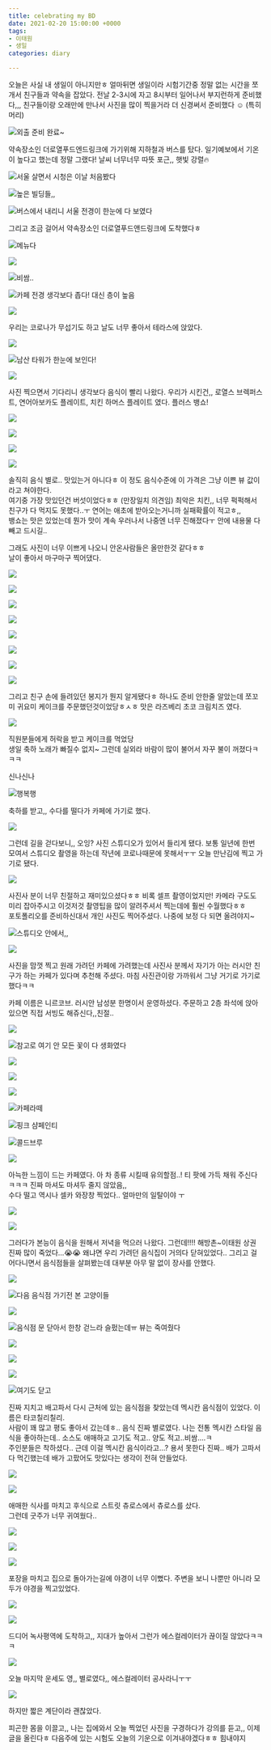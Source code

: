 ```yaml
---
title: celebrating my BD
date: 2021-02-20 15:00:00 +0000
tags:
- 이태원
- 생일
categories: diary

---
```


오늘은 사실 내 생일이 아니지만ㅎ 얼마뒤면 생일이라 시험기간중 정말 없는 시간을 쪼개서 친구들과 약속을 잡았다. 전날 2-3시에 자고 8시부터 일어나서 부지런하게 준비했다,,, 친구들이랑 오래만에 만나서 사진을 많이 찍을거라 더 신경써서 준비했다 ☺️ (특히 머리)

![](https://blog.kakaocdn.net/dn/cRz2qJ/btqX0oXAUf3/KPfFfTXNnRiWKfkqZnEHmK/img.jpg)외출 준비 완료\~

  
약속장소인 더로열푸드엔드링크에 가기위해 지하철과 버스를 탔다. 일기예보에서 기온이 높다고 했는데 정말 그랬다! 날씨 너무너무 따뜻 포근,, 햇빛 강렬🔥

![](https://blog.kakaocdn.net/dn/SF2Am/btqX82y9TtA/55ABb5uJBZ6NIj0E6WZsFk/img.jpg)서울 살면서 시청은 이날 처음봤다

![](https://blog.kakaocdn.net/dn/c20xOm/btqX826XbWS/HOkKgdGP1NY4uOrx24GT30/img.jpg)높은 빌딩들,,

![](https://blog.kakaocdn.net/dn/bhSYGz/btqYbItCzFJ/nyQH6JLo9MvIqICSAjqHr1/img.jpg)버스에서 내리니 서울 전경이 한눈에 다 보였다

  
그리고 조금 걸어서 약속장소인 더로열푸드앤드링크에 도착했다ㅎ

![](https://blog.kakaocdn.net/dn/bRdjKd/btqX1oXkMJR/c29GW5VT9EhDUqIkp48UD0/img.jpg)메뉴다

![](https://blog.kakaocdn.net/dn/cfSqNd/btqXZHpynQC/ndcRuoa8kMcMzwFhWrkG30/img.jpg)

![](https://blog.kakaocdn.net/dn/mTgJj/btqX33k3X9v/t9kEmvrqU0vrFa024TRI50/img.jpg)비쌈..

![](https://blog.kakaocdn.net/dn/bFJwAT/btqYbH9jsKz/rVlkoCMzH7ewwSvxhV5rX0/img.jpg)카페 전경 생각보다 좁다! 대신 층이 높음

![](https://blog.kakaocdn.net/dn/mrrqe/btqXZHiIsa8/rpPgkLoiYMEjzdmCiJ16Xk/img.jpg)

  
우리는 코로나가 무섭기도 하고 날도 너무 좋아서 테라스에 앉았다.

![](https://blog.kakaocdn.net/dn/bN1Qvn/btqXYqBT9sL/rv1zaDABZeeHbup7v42uKk/img.jpg)

![](https://blog.kakaocdn.net/dn/ejsXqX/btqX83x5PoD/9bnnVafNRN2CWejxFSxzt1/img.jpg)남산 타워가 한눈에 보인다!

![](https://blog.kakaocdn.net/dn/cINtti/btqX0poM4ym/GFR5Mjkxz4JbSn3z6VQSPK/img.jpg)

  
사진 찍으면서 기다리니 생각보다 음식이 빨리 나왔다. 우리가 시킨건,, 로열스 브렉퍼스트, 연어아보카도 플레이트, 치킨 하머스 플레이트 였다. 플러스 뱅쇼!

![](https://blog.kakaocdn.net/dn/JbqdU/btqXZIILde5/cWBEcUsKwhZzKvX0Kq44y0/img.jpg)

![](https://blog.kakaocdn.net/dn/c29lkI/btqXZHwl3bD/yVABA7fPnAk4Nfo9PqK920/img.jpg)

![](https://blog.kakaocdn.net/dn/bYnc8z/btqXYZ45CRL/ZVYXEKCx4wV1kxh3XEKPO0/img.jpg)

![](https://blog.kakaocdn.net/dn/Xl98O/btqXZHiIspc/Mk7GC4cvkFjF8kA9TqAef0/img.jpg)

  
솔직히 음식 별로.. 맛있는거 아니다ㅎ 이 정도 음식수준에 이 가격은 그냥 이쁜 뷰 값이라고 쳐야한다.  
여기중 가장 맛있던건 버섯이었다ㅎㅎ (만장일치 의견임) 최악은 치킨,, 너무 퍽퍽해서 친구가 다 먹지도 못했다..ㅜ 연어는 애초에 받아오는거니까 실패확률이 적고ㅎ,,  
뱅쇼는 맛은 있었는데 뭔가 맛이 계속 우러나서 나중엔 너무 진해졌다ㅜ 안에 내용물 다 빼고 드시길..  
  
  
그래도 사진이 너무 이쁘게 나오니 안온사람들은 올만한것 같다ㅎㅎ  
날이 좋아서 마구마구 찍어댔다.

![](https://blog.kakaocdn.net/dn/briO45/btqXYqu00qH/fEI9xzPg3FVF88fFsPr0P0/img.jpg)

![](https://blog.kakaocdn.net/dn/LaAch/btqXXT5eyRf/eKmFJVoDKini78RShOaQok/img.jpg)

![](https://blog.kakaocdn.net/dn/cpT9rS/btqX32GqZqy/0NXKKYKlz1dWNeVzZTBYz0/img.jpg)

![](https://blog.kakaocdn.net/dn/bvW27h/btqX0qVmIvH/2zaXtC24QkutHbSoO8K061/img.jpg)

![](https://blog.kakaocdn.net/dn/evznTx/btqX0poM4Yf/LujsMkYPtKnyg9bh8CerC0/img.jpg)

![](https://blog.kakaocdn.net/dn/bjqhwt/btqX0q2aDYh/vPgX8BfHPGSvSFCKTtk1w0/img.jpg)

![](https://blog.kakaocdn.net/dn/ZBH4p/btqX6fFvHOS/R2Lz4cB00OkCCedh1gIqSk/img.jpg)

![](https://blog.kakaocdn.net/dn/n5AQF/btqXXT5ey9T/5v4uq3XrOPFKRQV4rQMUQk/img.jpg)

  
그리고 친구 손에 들려있던 봉지가 뭔지 알게됐다ㅎ 하나도 준비 안한줄 알았는데 쪼꼬미 귀요미 케이크를 주문했던것이었당ㅎㅅㅎ 맛은 라즈베리 초코 크림치즈 였다.

![](https://blog.kakaocdn.net/dn/cuIw8v/btqX1pIEKhb/G2XHjciU42rnQHeREy0my1/img.jpg)

  
직원분들에게 허락을 받고 케이크를 먹었당  
생일 축하 노래가 빠질수 없지\~ 그런데 실외라 바람이 많이 불어서 자꾸 불이 꺼졌다ㅋㅋㅋ

신나신나

![](https://blog.kakaocdn.net/dn/cdhOe3/btqX6fZPatL/V9a8zkXCKzOqTDbI3nKQK0/img.jpg)행복행

  
축하를 받고,, 수다를 떨다가 카페에 가기로 했다.

![](https://blog.kakaocdn.net/dn/HUmfF/btqX0qA3lKT/nzVMWmmz8ExKxRu54hZcdk/img.jpg)

  
그런데 길을 걷다보니,, 오잉? 사진 스튜디오가 있어서 들리게 됐다. 보통 일년에 한번 모여서 스튜디오 촬영을 하는데 작년에 코로나때문에 못해서ㅜㅜ 오늘 만난김에 찍고 가기로 됐다.

![](https://blog.kakaocdn.net/dn/biNJgr/btqXYpCS3cX/KlkZlBU6kO4rjHbY6JFLUK/img.jpg)

  
사진사 분이 너무 친절하고 재미있으셨다ㅎㅎ 비록 셀프 촬영이었지만! 카메라 구도도 미리 잡아주시고 이것저것 촬영팁을 많이 알려주셔서 찍는데에 훨씬 수월했다ㅎㅎ  
포토폴리오를 준비하신대서 개인 사진도 찍어주셨다. 나중에 보정 다 되면 올려야지\~

![](https://blog.kakaocdn.net/dn/cbidw0/btqX6f6ApB2/Djc1T3kSN97neC4tMcnXAK/img.jpg)스튜디오 안에서,,

![](https://blog.kakaocdn.net/dn/b4vqvw/btqX6fFvNpm/eZzaiwxuEMwwRgT3R0JmRk/img.jpg)

  
사진을 맘껏 찍고 원래 가려던 카페에 가려했는데 사진사 분께서 자기가 아는 러시안 친구가 하는 카페가 있다며 추천해 주셨다. 마침 사진관이랑 가까워서 그냥 거기로 가기로 했다ㅋㅋ  
  
카페 이름은 니르코브. 러시안 남성분 한명이서 운영하셨다. 주문하고 2층 좌석에 앉아있으면 직접 서빙도 해쥬신다,,친절..

![](https://blog.kakaocdn.net/dn/A8NQX/btqX82ePzXU/LSzCHAQlKlfTntH2rCXyV1/img.jpg)

![](https://blog.kakaocdn.net/dn/bADMI2/btqYbImQXTN/9tI0At1cRDWKt8q00Eevz1/img.jpg)참고로 여기 안 모든 꽃이 다 생화였다

![](https://blog.kakaocdn.net/dn/bVlAP2/btqYbIAnZZq/AzAAOpaSUKBCKbN2RWBBmk/img.jpg)

![](https://blog.kakaocdn.net/dn/cfgVq3/btqXY0v5mj3/c3czmVP3Mx9KfCMckITJmk/img.jpg)

![](https://blog.kakaocdn.net/dn/bIkM4B/btqXYqaStil/Mjmqejbl6M0HAOdiIBmuqK/img.jpg)

![](https://blog.kakaocdn.net/dn/bGOH8B/btqXZIILj6w/LYXS0Kvm4kQlw152G5bGKK/img.jpg)카페라떼

![](https://blog.kakaocdn.net/dn/cbdKcY/btqX83LzRC6/TrXeJNbnnd0ABnReY7Gbv1/img.jpg)핑크 샴페인티

![](https://blog.kakaocdn.net/dn/t8CJK/btqX811joLm/IlbVAWkfSqXZ63vg7dFIMK/img.jpg)콜드브루

![](https://blog.kakaocdn.net/dn/dPu2pj/btqX32Nd3nW/7TCkIaq2ICXzmtCjnjimAk/img.jpg)

  
아늑한 느낌이 드는 카페였다. 아 차 종류 시킬때 유의할점..! 티 팟에 가득 채워 주신다ㅋㅋㅋ 진짜 마셔도 마셔두 줄지 않았음,,  
수다 떨고 역시나 셀카 와장창 찍었다.. 얼마만의 일탈이야 ㅜ

![](https://blog.kakaocdn.net/dn/k6YGT/btqX33eg6n9/SSWPViLvmKOjJnstpkjxt1/img.jpg)

![](https://blog.kakaocdn.net/dn/c43kPu/btqX33L9vNd/8LChprPdBJPvDW1gIGOLb1/img.jpg)

  
그러다가 본능이 음식을 원해서 저녁을 먹으러 나왔다. 그런데!!!! 해방촌\~이태원 상권 진짜 많이 죽었다...😭😭 왜냐면 우리 가려던 음식집이 거의다 닫혀있었다.. 그리고 걸어다니면서 음식점들을 살펴봤는데 대부분 아무 말 없이 장사를 안했다.

![](https://blog.kakaocdn.net/dn/O9d1L/btqXY0v5mAI/XrLgVpa7YsTuxbo2QT0FCk/img.jpg)

![](https://blog.kakaocdn.net/dn/oyFSk/btqYbIAn0e6/bVZMq8t48UKik6NuqC9Ow1/img.jpg)다음 음식점 가기전 본 고양이들

![](https://blog.kakaocdn.net/dn/cV3U6A/btqX82ePAnm/UkxyxBv5U2gK7ZgWzXYTrK/img.jpg)

![](https://blog.kakaocdn.net/dn/cQZzLr/btqX320LeRw/0XryYKm1qPnerqMiSp9emK/img.jpg)음식점 문 닫아서 한창 걷느라 슬펐는데ㅠ 뷰는 죽여줬다

![](https://blog.kakaocdn.net/dn/UEaWf/btqYbJswght/S2c6fRswn7JW14Klbk8kXK/img.jpg)

![](https://blog.kakaocdn.net/dn/FpmSk/btqX0qA3l30/wXhC08K7kNRrZYlo34YGI1/img.jpg)

![](https://blog.kakaocdn.net/dn/bHPnzB/btqX33L9v65/Bf5sfM5G4jXrOaf4IkNdtk/img.jpg)

![](https://blog.kakaocdn.net/dn/sWSm0/btqX6fyKeti/Lo5Dn3fJRcnlLApbMzmV01/img.jpg)여기도 닫고

  
진짜 지치고 배고파서 다시 근처에 있는 음식점을 찾았는데 멕시칸 음식점이 있었다. 이름은 타코칠리칠리.  
사람이 꽤 많고 평도 좋아서 갔는데ㅎ.. 음식 진짜 별로였다. 나는 전통 멕시칸 스타일 음식을 좋아하는데.. 소스도 애매하고 고기도 적고.. 양도 적고..비쌈....ㅋ  
주인분들은 착하셨다.. 근데 이걸 멕시칸 음식이라고...? 용서 못한다 진짜.. 배가 고파서 다 먹긴했는데 배가 고팠어도 맛있다는 생각이 전혀 안들었다.

![](https://blog.kakaocdn.net/dn/bikI7u/btqX320Le8Q/1OMzYfW8Mmxc0aACQKG2a1/img.jpg)

![](https://blog.kakaocdn.net/dn/rPtH1/btqXZIWg1TN/AdBvtUIpy299AqLzyFC9xK/img.jpg)

  
애매한 식사를 마치고 후식으로 스트릿 츄로스에서 츄로스를 샀다.  
그런데 굿주가 너무 귀여웠다..

![](https://blog.kakaocdn.net/dn/Tbw8D/btqYbI8ezkN/g6FKDZRddPUfwRqv7Z9eAK/img.jpg)

![](https://blog.kakaocdn.net/dn/cumRdg/btqX1pWd2ID/mk1Ppd94BGHxXiRtDKZVP0/img.jpg)

![](https://blog.kakaocdn.net/dn/lucx2/btqXZHXj52K/P4JpVGoukn0CXwJSlNoouk/img.jpg)

  
포장을 마치고 집으로 돌아가는길에 야경이 너무 이뻤다. 주변을 보니 나뿐만 아니라 모두가 야경을 찍고있었다.

![](https://blog.kakaocdn.net/dn/CgpEw/btqX83rgW2o/M7krNeOxtZMbNCLyxFoaW1/img.jpg)

![](https://blog.kakaocdn.net/dn/dGPSBI/btqX1pBUgIM/zeOhNYEEMzjl7DjFfHGxN0/img.jpg)

  
드디어 녹사평역에 도착하고,, 지대가 높아서 그런가 에스컬레이터가 끊이질 않았다ㅋㅋㅋ

![](https://blog.kakaocdn.net/dn/lipxG/btqXZHC72D4/d7cPdtWRg63dEBvayinj2k/img.jpg)

  
오늘 마지막 운세도 영,, 별로였다,, 에스컬레이터 공사라니ㅜㅜ

![](https://blog.kakaocdn.net/dn/Q1ZKb/btqX311QbB4/EWhS09clUWUfL2EeObIqmK/img.jpg)

  
하지만 짧은 계단이라 괜찮았다.  
  
  
피곤한 몸을 이끌고,, 나는 집에와서 오늘 찍었던 사진을 구경하다가 강의를 듣고,, 이제 글을 올린다ㅎ 다음주에 있는 시험도 오늘의 기운으로 이겨내야겠다ㅎㅎ 힘내야지